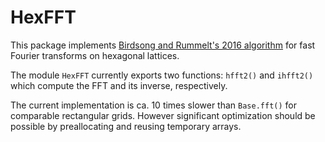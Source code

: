 # HexFFT

This package implements [Birdsong and Rummelt's 2016 algorithm](http://ieeexplore.ieee.org/document/7532670/) for fast Fourier transforms on hexagonal lattices.

The module `HexFFT` currently exports two functions: `hfft2()` and `ihfft2()` which compute the FFT and its inverse, respectively.

The current implementation is ca. 10 times slower than `Base.fft()` for comparable rectangular grids. However significant optimization should be possible by preallocating and reusing temporary arrays.
